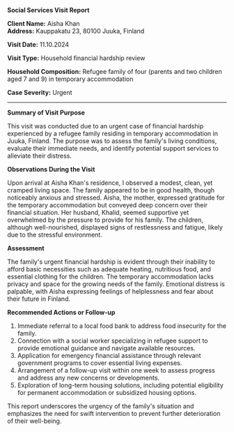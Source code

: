 **Social Services Visit Report**

**Client Name:** Aisha Khan  
**Address:** Kauppakatu 23, 80100 Juuka, Finland

**Visit Date:** 11.10.2024

**Visit Type:** Household financial hardship review

**Household Composition:** Refugee family of four (parents and two children aged 7 and 9) in temporary accommodation

**Case Severity:** Urgent

---

**Summary of Visit Purpose**

This visit was conducted due to an urgent case of financial hardship experienced by a refugee family residing in temporary accommodation in Juuka, Finland. The purpose was to assess the family's living conditions, evaluate their immediate needs, and identify potential support services to alleviate their distress.

**Observations During the Visit**

Upon arrival at Aisha Khan's residence, I observed a modest, clean, yet cramped living space. The family appeared to be in good health, though noticeably anxious and stressed. Aisha, the mother, expressed gratitude for the temporary accommodation but conveyed deep concern over their financial situation. Her husband, Khalid, seemed supportive yet overwhelmed by the pressure to provide for his family. The children, although well-nourished, displayed signs of restlessness and fatigue, likely due to the stressful environment.

**Assessment**

The family's urgent financial hardship is evident through their inability to afford basic necessities such as adequate heating, nutritious food, and essential clothing for the children. The temporary accommodation lacks privacy and space for the growing needs of the family. Emotional distress is palpable, with Aisha expressing feelings of helplessness and fear about their future in Finland.

**Recommended Actions or Follow-up**

1. Immediate referral to a local food bank to address food insecurity for the family.
2. Connection with a social worker specializing in refugee support to provide emotional guidance and navigate available resources.
3. Application for emergency financial assistance through relevant government programs to cover essential living expenses.
4. Arrangement of a follow-up visit within one week to assess progress and address any new concerns or developments.
5. Exploration of long-term housing solutions, including potential eligibility for permanent accommodation or subsidized housing options.

This report underscores the urgency of the family's situation and emphasizes the need for swift intervention to prevent further deterioration of their well-being.
